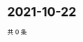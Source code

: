 # 2021-10-22

共 0 条

<!-- BEGIN WEIBO -->
<!-- 最后更新时间 Fri Oct 22 2021 11:00:56 GMT+0800 (China Standard Time) -->

<!-- END WEIBO -->
